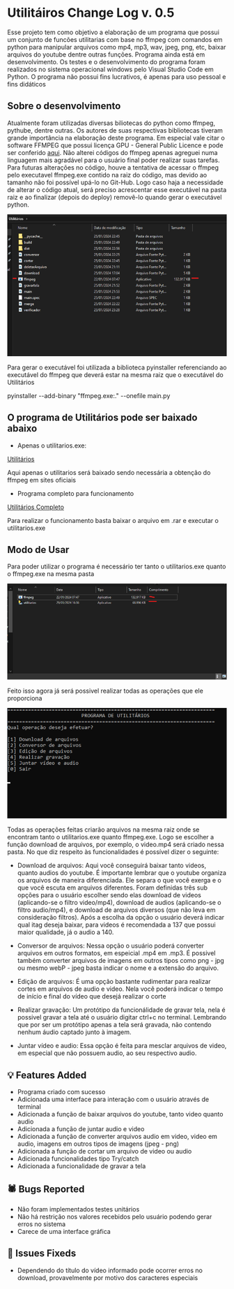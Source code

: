 # Utilitáiros Change Log v. 0.5
Esse projeto tem como objetivo a elaboração de um programa que possui um conjunto de funcões utilitarias com base no ffmpeg com comandos em python para manipular arquivos como mp4, mp3, wav, jpeg, png, etc, baixar arquivos do youtube dentre outras funções. Programa ainda está em desenvolvimento. Os testes e o desenvolvimento do programa foram realizados no sistema operacional windows pelo Visual Studio Code em Python. O programa não possui fins lucrativos, é apenas para uso pessoal e fins didáticos

## Sobre o desenvolvimento

Atualmente foram utilizadas diversas biliotecas do python como ffmpeg, pythube, dentre outras. Os autores de suas respectivas bibliotecas tiveram grande importância na elaboração deste programa. Em especial vale citar o software FFMPEG que possui licença GPU - General Public Licence e pode ser conferido [aqui](https://ffmpeg.org/).
Não alterei códigos do ffmpeg apenas agreguei numa linguagem mais agradável para o usuário final poder realizar suas tarefas.
Para futuras alterações no código, houve a tentativa de acessar o ffmpeg pelo executavel ffmpeg.exe contido na raiz do código, mas devido ao tamanho não foi possível upá-lo no Git-Hub. Logo caso haja a necessidade de alterar o código atual, será preciso  acrescentar esse executável na pasta raiz e ao finalizar (depois do deploy) removê-lo quando gerar o executável python.

![Organização dos Arquivos](https://github.com/Igor-Wolf/Utilitarios/blob/main/demostra%C3%A7%C3%A3o%20de%20organiza%C3%A7%C3%A3o.png?raw=true)

Para gerar o executável foi utilizada a biblioteca pyinstaller referenciando ao executável do ffmpeg que deverá estar na mesma raiz que o executável do Utilitários

pyinstaller --add-binary "ffmpeg.exe:." --onefile main.py


## O programa de Utilitários pode ser baixado abaixo

- Apenas o utilitarios.exe:

[Utilitários](https://github.com/Igor-Wolf/Utilitarios/tree/main/dist)

Aqui apenas o utilitarios será baixado sendo necessária a obtenção do ffmpeg em sites oficiais

- Programa completo para funcionamento

[Utilitários Completo](https://mega.nz/folder/RfpkSJCA#M5PcUoLA2iqBGfyLODu_Wg)

Para realizar o funcionamento basta baixar o arquivo em .rar e executar o utilitarios.exe

## Modo de Usar

Para poder utilizar o programa é necessário ter tanto o utilitarios.exe quanto o ffmpeg.exe na mesma pasta

![Executavel](https://github.com/Igor-Wolf/Utilitarios/blob/main/Execut%C3%A1vel.png?raw=true)

Feito isso agora já será possivel realizar todas as operações que ele proporciona

![Tela de Início](https://github.com/Igor-Wolf/Utilitarios/blob/main/tela%20de%20inicio.png?raw=true)

Todas as operações feitas criarão arquivos na mesma raiz onde se encontram tanto o utilitarios.exe quanto ffmpeg.exe. Logo se escolher a função download de arquivos, por exemplo, o video.mp4 será criado nessa pasta.
No que diz respeito às funcionalidades é possível dizer o seguinte:

- Download de arquivos: Aqui você conseguirá baixar tanto videos, quanto audios do youtube. É importante lembrar que o youtube organiza os arquivos de maneira diferenciada. Ele separa o que você exerga e o que você escuta em arquivos diferentes. Foram definidas três sub opções para o usuário escolher sendo elas download de videos (aplicando-se o filtro video/mp4), download de audios (aplicando-se o filtro audio/mp4), e download de arquivos diversos (que não leva em consideração filtros). Após a escolha da opção o usuário deverá indicar qual itag deseja baixar, para videos é recomendada a 137 que possui maior qualidade, já o audio a 140.

- Conversor de arquivos: Nessa opção o usuário poderá converter arquivos em outros formatos, em espeicial .mp4 em .mp3. É possivel também converter arquivos de imagens em outros tipos como png - jpg ou mesmo webP - jpeg basta indicar o nome e a extensão do arquivo.

- Edição de arquivos: É uma opção bastante rudimentar para realizar cortes em arquivos de audio e video. Nela você poderá indicar o tempo de início e final do vídeo que desejá realizar o corte

- Realizar gravação: Um protótipo da funcionálidade de gravar tela, nela é possivel gravar a tela até o usuário digitar ctrl+c no terminal. Lembrando que por ser um protótipo apenas a tela será gravada, não contendo nenhum áudio captado junto à imagem.

- Juntar vídeo e audio: Essa opção é feita para mesclar arquivos de video, em especial que não possuem audio, ao seu respectivo audio.

## 💡 Features Added

- Programa criado com sucesso
- Adicionada uma interface para interação com o usuário através de terminal
- Adicionada a função de baixar arquivos do youtube, tanto video quanto audio
- Adicionada a função de juntar audio e video
- Adicionada a função de converter arquivos audio em video, video em audio, imagens em outros tipos de imagens (jpeg - png)
- Adicionada a função de cortar um arquivo de video ou audio
- Adicionada funcionalidades tipo Try/catch
- Adicionada a funcionalidade de gravar a tela

## 🕷️ Bugs Reported

- Não foram implementados testes unitários
- Não há restrição nos valores recebidos pelo usuário podendo gerar erros no sistema
- Carece de uma interface gráfica


## 🔧 Issues Fixeds

-  Dependendo do título do vídeo informado pode ocorrer erros no download, provavelmente por motivo dos caracteres especiais

